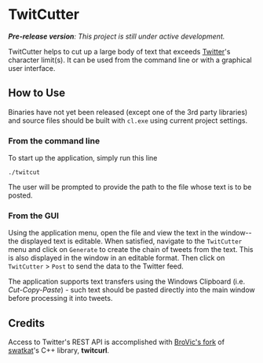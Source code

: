 # TwitCutter

_**Pre-release version**: This project is still under active development._

TwitCutter helps to cut up a large body of text that exceeds [Twitter](https://twitter.com)'s character limit(s). It can be used from the command line or with a graphical user interface.

## How to Use
Binaries have not yet been released (except one of the 3rd party libraries) and source files should be built with `cl.exe` using current project settings.  
### From the command line
To start up the application, simply run this line
```
./twitcut
```  
The user will be prompted to provide the path to the file whose text is to be posted.

### From the GUI
Using the application menu, open the file and view the text in the window--the displayed text is editable. When satisfied, navigate to the `TwitCutter` menu and click on `Generate` to create the chain of tweets from the text. This is also displayed in the window in an editable format. Then click on `TwitCutter` > `Post` to send the data to the Twitter feed.

The application supports text transfers using the Windows Clipboard (i.e. *Cut-Copy-Paste*) - such text should be pasted directly into the main window before processing it into tweets.

## Credits
Access to Twitter's REST API is accomplished with [BroVic's fork](https://github.com/BroVic/twitcurl) of [swatkat](https://github.com/swatkat)'s C++ library, **twitcurl**.
